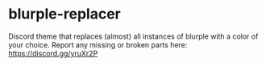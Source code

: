 # blurple-replacer
Discord theme that replaces (almost) all instances of blurple with a color of your choice. 
Report any missing or broken parts here: https://discord.gg/yruXr2P

